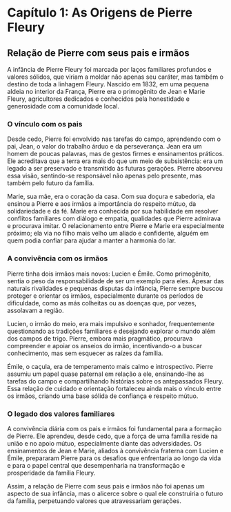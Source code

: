 # Capítulo 1: As Origens de Pierre Fleury

## Relação de Pierre com seus pais e irmãos

A infância de Pierre Fleury foi marcada por laços familiares profundos e valores sólidos, que viriam a moldar não apenas seu caráter, mas também o destino de toda a linhagem Fleury. Nascido em 1832, em uma pequena aldeia no interior da França, Pierre era o primogênito de Jean e Marie Fleury, agricultores dedicados e conhecidos pela honestidade e generosidade com a comunidade local.

### O vínculo com os pais

Desde cedo, Pierre foi envolvido nas tarefas do campo, aprendendo com o pai, Jean, o valor do trabalho árduo e da perseverança. Jean era um homem de poucas palavras, mas de gestos firmes e ensinamentos práticos. Ele acreditava que a terra era mais do que um meio de subsistência: era um legado a ser preservado e transmitido às futuras gerações. Pierre absorveu essa visão, sentindo-se responsável não apenas pelo presente, mas também pelo futuro da família.

Marie, sua mãe, era o coração da casa. Com sua doçura e sabedoria, ela ensinou a Pierre e aos irmãos a importância do respeito mútuo, da solidariedade e da fé. Marie era conhecida por sua habilidade em resolver conflitos familiares com diálogo e empatia, qualidades que Pierre admirava e procurava imitar. O relacionamento entre Pierre e Marie era especialmente próximo; ela via no filho mais velho um aliado e confidente, alguém em quem podia confiar para ajudar a manter a harmonia do lar.

### A convivência com os irmãos

Pierre tinha dois irmãos mais novos: Lucien e Émile. Como primogênito, sentia o peso da responsabilidade de ser um exemplo para eles. Apesar das naturais rivalidades e pequenas disputas da infância, Pierre sempre buscou proteger e orientar os irmãos, especialmente durante os períodos de dificuldade, como as más colheitas ou as doenças que, por vezes, assolavam a região.

Lucien, o irmão do meio, era mais impulsivo e sonhador, frequentemente questionando as tradições familiares e desejando explorar o mundo além dos campos de trigo. Pierre, embora mais pragmático, procurava compreender e apoiar os anseios do irmão, incentivando-o a buscar conhecimento, mas sem esquecer as raízes da família.

Émile, o caçula, era de temperamento mais calmo e introspectivo. Pierre assumiu um papel quase paternal em relação a ele, ensinando-lhe as tarefas do campo e compartilhando histórias sobre os antepassados Fleury. Essa relação de cuidado e orientação fortaleceu ainda mais o vínculo entre os irmãos, criando uma base sólida de confiança e respeito mútuo.

### O legado dos valores familiares

A convivência diária com os pais e irmãos foi fundamental para a formação de Pierre. Ele aprendeu, desde cedo, que a força de uma família reside na união e no apoio mútuo, especialmente diante das adversidades. Os ensinamentos de Jean e Marie, aliados à convivência fraterna com Lucien e Émile, prepararam Pierre para os desafios que enfrentaria ao longo da vida e para o papel central que desempenharia na transformação e prosperidade da família Fleury.

Assim, a relação de Pierre com seus pais e irmãos não foi apenas um aspecto de sua infância, mas o alicerce sobre o qual ele construiria o futuro da família, perpetuando valores que atravessariam gerações.